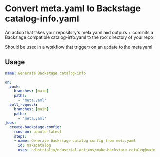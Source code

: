 # Convert meta.yaml to Backstage catalog-info.yaml

An action that takes your repository's meta.yaml and outputs + commits a Backstage compatible catalog-info.yaml to the root directory of your repo

Should be used in a workflow that triggers on an update to the meta.yaml

## Usage

```yaml
name: Generate Backstage catalog-info

on:
  push:
    branches: [main]
    paths: 
      - 'meta.yaml'
  pull_request:
    branches: [main]
    paths: 
      - 'meta.yaml'
jobs:
  create-backstage-config:
    runs-on: ubuntu-latest
    steps:
    - name: Generate Backstage catalog config from meta.yaml
      id: makecatalog
      uses: ndustrialio/ndustrial-actions/make-backstage-catalog@main
```